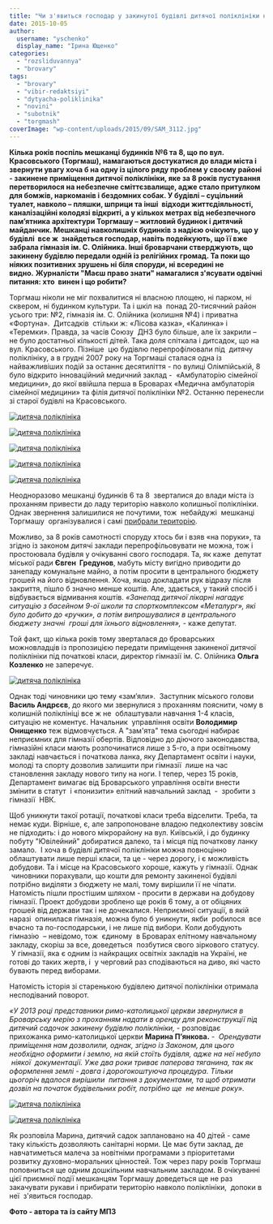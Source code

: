 ```yaml
---
title: "Чи з'явиться господар у закинутої будівлі дитячої поліклініки на Торгмаші?"
date: 2015-10-05
author: 
  username: "yschenko"
  display_name: "Ірина Ющенко"
categories: 
  - "rozsliduvannya"
  - "brovary"
tags: 
  - "brovary"
  - "vibir-redaktsiyi"
  - "dytyacha-poliklinika"
  - "novini"
  - "subotnik"
  - "torgmash"
coverImage: "wp-content/uploads/2015/09/SAM_3112.jpg"
---
```


**Кілька років поспіль мешканці будинків №6 та 8, що по вул. Красовського (Торгмаш), намагаються достукатися до влади міста і звернути увагу хоча б на одну із цілого ряду проблем у своєму районі - закинене приміщення дитячої поліклініки, яке за 8 років пустування перетворилося на небезпечне сміттєзвалище, адже стало притулком для бомжів, наркоманів і бездомних собак. У будівлі – суцільний туалет, навколо – пляшки, шприци та інші  відходи життєдіяльності, каналізаційні колодязі відкриті, а у кількох метрах від небезпечного пам’ятника архітектури Торгмашу – житловий будинок і дитячий майданчик. Мешканці навколишніх будинків з надією очікують, що у будівлі  все ж  знайдеться господар, навіть подейкують, що її вже забрала гімназія ім. С. Олійника. Інші броварчани стверджують, що закинену будівлю передали одній із релігійних громад. Та поки що ніяких позитивних зрушень ні біля споруди, ні всередині не видно.** **Журналісти "Маєш право знати" намагалися з'ясувати одвічні питання: хто  винен і що робити?**

Торгмаш ніколи не міг похвалитися ні власною площею, ні парком, ні сквером, ні будинком культури. Та і шкіл на  понад 20-тисячний район усього три: №2, гімназія ім. С. Олійника (колишня №4) і приватна «Фортуна».  Дитсадків  стільки ж: «Лісова казка», «Калинка» і «Теремки». Правда, за часів Союзу  ДНЗ було більше, але їх закрили – не було достатньої кількості дітей. Така доля спіткала і дитсадок, що на вул. Красовського. Пізніше  цю будівлю перепрофілювали під  дитячу поліклініку, а в грудні 2007 року на Торгмаші сталася одна із найважливіших подій за останнє десятиліття - по вулиці Олімпійській, 8 було відкрито інноваційний медичний заклад -  «Амбулаторію сімейної медицини», до якої ввійшла перша в Броварах «Медична амбулаторія сімейної медицини» та філія дитячої поліклініки №2. Останню перенесли зі старої будівлі на Красовського.

[![дитяча поліклініка](https://mpz.brovary.org/wp-content/uploads/2015/09/SAM_3113.jpg)](https://mpz.brovary.org/wp-content/uploads/2015/09/SAM_3113.jpg)

[![дитяча поліклініка](https://mpz.brovary.org/wp-content/uploads/2015/09/SAM_3107.jpg)](https://mpz.brovary.org/wp-content/uploads/2015/09/SAM_3107.jpg)

[![дитяча поліклініка](https://mpz.brovary.org/wp-content/uploads/2015/09/SAM_3109.jpg)](https://mpz.brovary.org/wp-content/uploads/2015/09/SAM_3109.jpg)

[![дитяча поліклініка](https://mpz.brovary.org/wp-content/uploads/2015/09/IMG_0480.jpg)](https://mpz.brovary.org/wp-content/uploads/2015/09/IMG_0480.jpg)

[![дитяча поліклініка](https://mpz.brovary.org/wp-content/uploads/2015/09/SAM_3114.jpg)](https://mpz.brovary.org/wp-content/uploads/2015/09/SAM_3114.jpg)

Неодноразово мешканці будинків 6 та 8  зверталися до влади міста із проханням привести до ладу територію навколо колишньої поліклініки. Однак звернення залишилися не почутими, тож  небайдужі  мешканці Торгмашу  організувалися і самі [прибрали територію](https://mpz.brovary.org/sezon-subotnikiv-u-brovarah-vidkrito-meshkantsi-torgmashu-oblagorodili-zakinutu-polikliniku/).

Можливо, за 8 років самотності споруду хтось би і взяв «на поруки», та згідно із законом дитячі заклади перепрофільовувати не можна, тож і простоювала будівля у очікуванні свого господаря. Та, як каже  депутат міської ради **Євген  Гредунов**, мабуть місту вигідно приводити до занепаду комунальне майно, а потім просити в центрального бюджету грошей на його відновлення. Хоча, якщо докладати рук відразу після закриття, пішло б значно менше коштів. Але, здається, у такий спосіб і відбувається відмивання коштів. _«Занепад дитячої лікарні нагадує ситуацію з басейном 9-ої школи та спорткомплексом «Металург», які було добито до «ручки», а потім випрошувалися в центрального бюджету значні  гроші для їхнього відновлення»,_ - каже депутат.

Той факт, що кілька років тому зверталася до броварських можновладців із пропозицією передати приміщення закиненої дитячої поліклініки під початкові класи, директор гімназії ім. С. Олійника **Ольга Козленко** не заперечує.

[![дитяча поліклініка](https://mpz.brovary.org/wp-content/uploads/2015/09/34.jpg)](https://mpz.brovary.org/wp-content/uploads/2015/09/34.jpg)

Однак тоді чиновники цю тему «зам’яли».  Заступник міського голови **Василь Андрєєв**, до якого ми звернулися з проханням пояснити, чому в колишній поліклініці все ж не  облаштували навчання 1-4 класів, ситуацію не коментує. Начальник  управління освіти **Володимир Онищенко** теж відмовчується. А "зам'ята" тема сьогодні набирає неприємних для гімназії обертів. Відповідно до діючого законодавства, гімназійні класи мають розпочинатися лише з 5-го, а при освітньому закладі навчається і початкова ланка, яку Департамент освіти і науки, молоді та спорту дозволив залишити при гімназії  лише на час становлення закладу нового типу на ноги. І тепер, через 15 років, Департамент вимагає від Броварського управління освіти внести змінити в статут  і «понизити» елітний навчальний заклад  -  зробити з гімназії  НВК.

Щоб уникнути такої ротації, початкові класи треба відселити. Треба, та немає куди. Вірніше, є, але запропоноване владою педколективу зовсім не підходить: і до нового мікрорайону на вул. Київській, і до будинку побуту "Ювілейний" добиратися далеко, та і місця під початкову ланку замало.  І хоча в будівлі дитячої поліклініки можна повноцінно облаштувати лише перші класи, та це - через дорогу, і є можливість добудови. Та і місце на Красовського хороше, кажуть у гімназії. Однак  чиновники порахували, що кошти для ремонту закиненої будівлі потрібно виділяти з бюджету не малі, тому вирішили її не чіпати. Натомість пішли простішим шляхом - просити в держави на добудову гімназії. Проект добудови зроблено ще років 6 тому, а от обіцяних грошей від держави так і не дочекалися. Неприємної ситуації, в якій наразі  опинилася гімназія, можна було б уникнути, якби  робилося  все вчасно та по-господарськи, і не лише під вибори. Коли добудують гімназію  – невідомо, тож  єдиному  в Броварах елітному навчальному закладу, скоріш за все, доведеться  позбутися свого зіркового статусу.  У гімназії, яка є одним із найкращих освітніх закладів на Україні, не готові до таких жертв, і  у черговий раз сподіваються на диво, які часто бувають перед виборами.

Натомість історія зі старенькою будівлею дитячої поліклініки отримала несподіваний поворот.

_«У 2013 році представники римо-католицької церкви звернулися в Броварську мерію з проханням надати в оренду для реконструкції під дитячий садочок закинену будівлю поліклініки,_ - розповідає прихожанка римо-католицької церкви **Марина П’янкова.** -  _Орендувати приміщення нам дозволили, однак, згідно із Законом, для цього необхідно оформити і землю, на якій стоїть будівля, адже на неї небуло  ніякої  документації. Уже два роки триває паперова тяганина, так як оформлення землі - довга і дорогокоштуюча процедура. Тільки цьогоріч вдалося вирішили  питання з документами, та щоб отримати  дозвіл на початок будівельних робіт, потрібно ще  не менше року»._

[![дитяча поліклініка](https://mpz.brovary.org/wp-content/uploads/2015/09/SAM_3106.jpg)](https://mpz.brovary.org/wp-content/uploads/2015/09/SAM_3106.jpg)

[![дитяча поліклініка](https://mpz.brovary.org/wp-content/uploads/2015/09/SAM_3115.jpg)](https://mpz.brovary.org/wp-content/uploads/2015/09/SAM_3115.jpg)

Як розповіла Марина, дитячий садок заплановано на 40 дітей - саме таку кількість дозволяють санітарні норми. Це має бути заклад, де навчатиметься малеча за новітніми програмами з пріоритетами розвитку духовно-моральних цінностей. Тож через пару років Торгмаш поповниться ще одним дошкільним навчальним закладом. В очікуванні цієї приємної події мешканцям Торгмашу доведеться ще не раз закачувати рукави і прибирати територію навколо поліклініки,  допоки в неї  з'явиться господар.

**Фото - автора та із сайту МПЗ**

